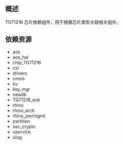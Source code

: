 ## 概述
TG7121B 芯片依赖组件，用于根据芯片类型关联相关组件。

## 依赖资源
  - aos
  - aos_hal
  - chip_TG7121B
  - csi
  - drivers
  - cmsis
  - kv
  - key_mgr
  - newlib
  - TG7121B_evb
  - rhino
  - rhino_arch
  - rhino_pwrmgmt
  - partition
  - sec_crypto
  - uservice
  - ulog